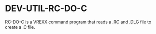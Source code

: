 # DEV-UTIL-RC-DO-C
RC-DO-C is a VREXX command program that reads a .RC and .DLG file to create a .C file.
